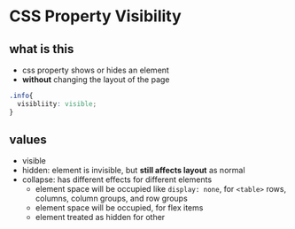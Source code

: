 # CSS Property Visibility

## what is this

- css property shows or hides an element
- **without** changing the layout of the page

```css
.info{
  visibliity: visible;
}
```

## values

- visible
- hidden: element is invisible, but **still affects layout** as normal
- collapse: has different effects for different elements
  - element space will be occupied like `display: none`, for `<table>` rows, columns, column groups, and row groups
  - element space will be occupied, for flex items
  - element treated as hidden for other

